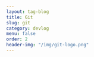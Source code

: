 ```yaml
---
layout: tag-blog
title: Git
slug: git
category: devlog
menu: false
order: 2
header-img: "/img/git-logo.png"
---
```

